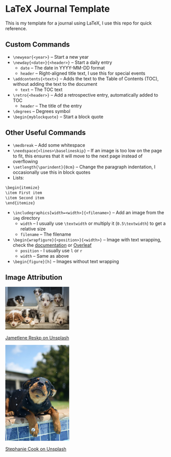 # LaTeX Journal Template
This is my template for a journal using LaTeX, I use this repo for quick reference.

## Custom Commands
- `\newyear{<year>}` – Start a new year
- `\newday{<date>}{<header>}` – Start a daily entry
    - `date` – The date in YYYY-MM-DD format
    - `header` – Right-aligned title text, I use this for special events
- `\addcontents{<text>}` – Adds the text to the Table of Contents (TOC), without adding the text to the document
    - `text` – The TOC text
- `\retro{<header>}` – Add a retrospective entry, automatically added to TOC
    - `header` – The title of the entry
- `\degrees` – Degrees symbol
- `\begin{myblockquote}` – Start a block quote

## Other Useful Commands
- `\medbreak` – Add some whitespace
- `\needspace{<lines>\baselineskip}` – If an image is too low on the page to fit, this ensures that it will move to the next page instead of overflowing
- `\setlength{\parindent}{0cm}` – Change the paragraph indentation, I occasionally use this in block quotes
- Lists:
```
\begin{itemize}
\item First item
\item Second item
\end{itemize}
```
- `\includegraphics[width=<width>]{<filename>}` – Add an image from the `img` directory
    - `width` – I usually use `\textwidth` or multiply it (`0.5\textwidth`) to get a relative size
    - `filename` – The filename
- `\begin{wrapfigure}{<position>}{<width>}` – Image with text wrapping, check the [documentation](https://mirror.its.dal.ca/ctan/macros/latex/contrib/wrapfig/wrapfig-doc.pdf) or [Overleaf](https://www.overleaf.com/learn/latex/wrapping_text_around_figures)
    - `position` - I usually use `l` or `r`
    - `width` – Same as above
- `\begin{figure}[h]` – Images without text wrapping

## Image Attribution
<img src="img/wide.jpg" alt="drawing" width="200px"/>

[Jametlene Reskp on Unsplash](https://unsplash.com/photos/VDrErQEF9e4)

<img src="img/tall.jpg" alt="drawing" width="200px"/>

[Stephanie Cook on Unsplash](https://unsplash.com/photos/0yHhzZi2wPI)